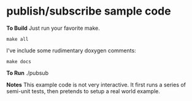 # publish/subscribe sample code #

**To Build**
Just run your favorite make.

``` shell
make all
```

I've include some rudimentary doxygen comments:

``` shell
make docs
```

**To Run**
./pubsub

**Notes**
This example code is not very interactive.  It first runs a series of semi-unit tests, then pretends to setup a real world example.
